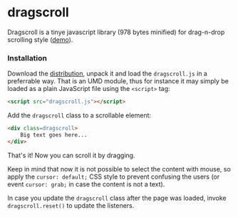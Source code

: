 dragscroll
==========

Dragscroll is a tinye javascript library (978 bytes minified) for
drag-n-drop scrolling style
([demo](http://asvd.github.io/dragscroll/)).


### Installation


Download the
[distribution](https://github.com/asvd/dragscroll/releases/download/v0.0.1/dragscroll-0.0.1.tar.gz),
unpack it and load the `dragscroll.js` in a preferrable way. That is
an UMD module, thus for instance it may simply be loaded as a plain
JavaScript file using the `<script>` tag:

```html
<script src="dragscroll.js"></script>
```

Add the `dragscroll` class to a scrollable element:

```html
<div class=dragscroll>
    Big text goes here...
</div>
```

That's it! Now you can scroll it by dragging.

Keep in mind that now it is not possible to select the content with
mouse, so apply the `cursor: default;` CSS style to prevent confusing
the users (or event `cursor: grab;` in case the content is not a
text).

In case you update the `dragscroll` class after the page was loaded,
invoke `dragscroll.reset()` to update the listeners.

